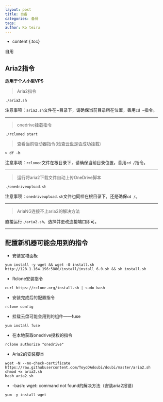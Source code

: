 ```yaml
---
layout: post
title: 自备
categories: 备份
tags: 
author: Ko teiru
---
```


* content
{:toc}


自用












## Aria2指令  

**适用于个人小型VPS**
> Aria2指令

```
./aria2.sh
```

注意事项：`aria2.sh`文件在~目录下，请确保当前目录所在位置，善用`cd ~`指令。  

---

> onedrive挂载指令

```
./rcloned start
```

> 查看当前驱动器指令(检查云盘是否成功挂载)

```
> df -h
```

注意事项：`rcloned`文件在根目录下，请确保当前目录位置，善用`cd /`指令。  

---

> 运行将aria2下载文件自动上传OneDrive脚本

```
./onedriveupload.sh
```

注意事项：`onedriveupload.sh`文件也同样在根目录下，还是确保`cd /`。  

---

> AriaNG连接不上aria2的解决方法

直接运行`./aria2.sh`，选择并更改连接端口即可。  

---

## 配置新机器可能会用到的指令  
- 安装宝塔面板  
```
yum install -y wget && wget -O install.sh http://128.1.164.196:5880/install/install_6.0.sh && sh install.sh
```
- Rclone安装指令  
```
curl https://rclone.org/install.sh | sudo bash
```
- 安装完成后的配置指令  
```
rclone config
```
- 挂载云盘可能会用到的组件——fuse
```
yum install fuse
```
- 在本地获取onedrive授权的指令
```
rclone authorize "onedrive"
```
- Aria2的安装脚本
```
wget -N --no-check-certificate https://raw.githubusercontent.com/ToyoDAdoubi/doubi/master/aria2.sh
chmod +x aria2.sh
bash aria2.sh
```
- -bash: wget: command not found的解决方法（安装aria2报错）
```
yum -y install wget
```
